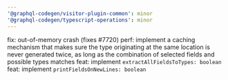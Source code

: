 ```yaml
---
'@graphql-codegen/visitor-plugin-common': minor
'@graphql-codegen/typescript-operations': minor
---
```


fix: out-of-memory crash (fixes #7720)
perf: implement a caching mechanism that makes sure the type originating at the same location is never generated twice, as long as the combination of selected fields and possible types matches
feat: implement `extractAllFieldsToTypes: boolean`
feat: implement `printFieldsOnNewLines: boolean`
